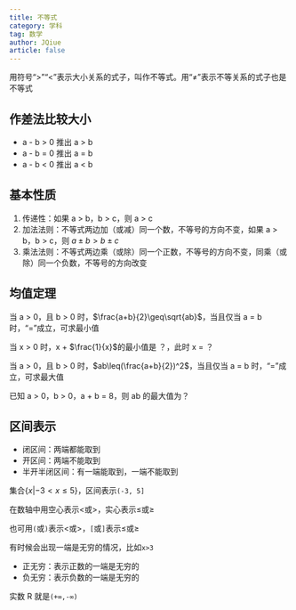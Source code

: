 ```yaml
---
title: 不等式
category: 学科
tag: 数学
author: JQiue
article: false
---
```


用符号“>”“<”表示大小关系的式子，叫作不等式。用“≠”表示不等关系的式子也是不等式

## 作差法比较大小

+ a - b > 0 推出 a > b
+ a - b = 0 推出 a = b
+ a - b < 0 推出 a < b

## 基本性质

1. 传递性：如果 a > b，b > c，则 a > c
2. 加法法则：不等式两边加（或减）同一个数，不等号的方向不变，如果 a > b，b > c，则 $a \pm b > b \pm c$
3. 乘法法则：不等式两边乘（或除）同一个正数，不等号的方向不变，同乘（或除）同一个负数，不等号的方向改变

## 均值定理

当 a > 0，且 b > 0 时，$\frac{a+b}{2}\geq\sqrt{ab}$，当且仅当 a = b 时，“=”成立，可求最小值

当 x > 0 时，x + $\frac{1}{x}$的最小值是 ？，此时 x = ？

当 a > 0，且 b > 0 时，$ab\leq(\frac{a+b}{2})^2$，当且仅当 a = b 时，“=”成立，可求最大值

已知 a > 0，b > 0，a + b = 8，则 ab 的最大值为？

## 区间表示

+ 闭区间：两端都能取到
+ 开区间：两端不能取到
+ 半开半闭区间：有一端能取到，一端不能取到

集合{$x|-3<x\leq5$}，区间表示`(-3, 5]`

在数轴中用空心表示$<$或$>$，实心表示$\leq$或$\geq$

也可用`(`或`)`表示$<$或$>$，`[`或`]`表示$\leq$或$\geq$

有时候会出现一端是无穷的情况，比如`x>3`

+ 正无穷：表示正数的一端是无穷的
+ 负无穷：表示负数的一端是无穷的

实数 R 就是`(+∞,-∞)`
